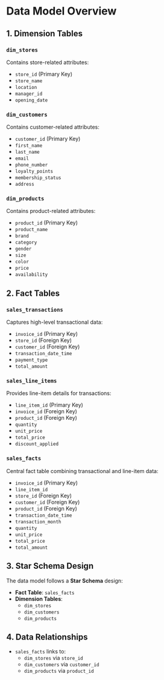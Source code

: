 # Data Model Overview

## 1. Dimension Tables

### `dim_stores`
Contains store-related attributes:
- `store_id` (Primary Key)
- `store_name`
- `location`
- `manager_id`
- `opening_date`

### `dim_customers`
Contains customer-related attributes:
- `customer_id` (Primary Key)
- `first_name`
- `last_name`
- `email`
- `phone_number`
- `loyalty_points`
- `membership_status`
- `address`

### `dim_products`
Contains product-related attributes:
- `product_id` (Primary Key)
- `product_name`
- `brand`
- `category`
- `gender`
- `size`
- `color`
- `price`
- `availability`

## 2. Fact Tables

### `sales_transactions`
Captures high-level transactional data:
- `invoice_id` (Primary Key)
- `store_id` (Foreign Key)
- `customer_id` (Foreign Key)
- `transaction_date_time`
- `payment_type`
- `total_amount`

### `sales_line_items`
Provides line-item details for transactions:
- `line_item_id` (Primary Key)
- `invoice_id` (Foreign Key)
- `product_id` (Foreign Key)
- `quantity`
- `unit_price`
- `total_price`
- `discount_applied`

### `sales_facts`
Central fact table combining transactional and line-item data:
- `invoice_id` (Primary Key)
- `line_item_id`
- `store_id` (Foreign Key)
- `customer_id` (Foreign Key)
- `product_id` (Foreign Key)
- `transaction_date_time`
- `transaction_month`
- `quantity`
- `unit_price`
- `total_price`
- `total_amount`

## 3. Star Schema Design
The data model follows a **Star Schema** design:
- **Fact Table**: `sales_facts`
- **Dimension Tables**: 
  - `dim_stores`
  - `dim_customers`
  - `dim_products`

## 4. Data Relationships
- `sales_facts` links to:
  - `dim_stores` via `store_id`
  - `dim_customers` via `customer_id`
  - `dim_products` via `product_id`
